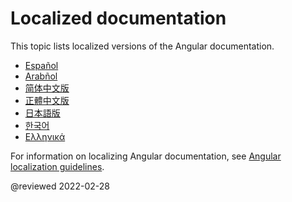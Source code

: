 # Localized documentation

This topic lists localized versions of the Angular documentation.

*   [Espa&ntilde;ol](http://docs.angular.lat) <!-- Español -->
*   [Arab&ntilde;ol](http://docs.angular.ar) <!-- Español -->
*   [简体中文版](https://angular.cn) <!-- 简体中文版 -->
*   [正體中文版](https://angular.tw) <!-- 正體中文版 -->
*   [日本語版](https://angular.jp) <!-- 日本語版 -->
*   [한국어](https://angular.kr) <!-- 한국어 -->
*   [&Epsilon;&lambda;&lambda;&eta;&nu;&iota;&kappa;ά](https://angular-gr.web.app) <!-- Ελληνικά -->

For information on localizing Angular documentation, see [Angular localization guidelines](guide/localizing-angular).

<!-- links -->

<!-- external links -->

<!-- end links -->

@reviewed 2022-02-28
